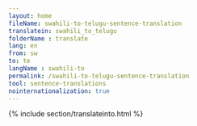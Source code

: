 ```yaml
---
layout: home
fileName: swahili-to-telugu-sentence-translation
translatein: swahili_to_telugu
folderName : translate
lang: en
from: sw
to: te
langName : swahili-to
permalink: /swahili-to-telugu-sentence-translation
tool: sentence-translations
nointernationalization: true
---
```

{% include section/translateinto.html %}
